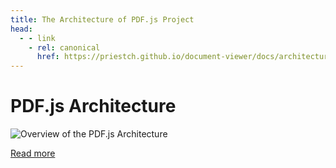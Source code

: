 ```yaml
---
title: The Architecture of PDF.js Project
head:
  - - link
    - rel: canonical
      href: https://priestch.github.io/document-viewer/docs/architecture.html
---
```


# PDF.js Architecture

![Overview of the PDF.js Architecture](https://hacks.mozilla.org/files/2021/09/pdfjs_architecture.png)

[Read more](https://hacks.mozilla.org/2021/10/implementing-form-filling-and-accessibility-in-the-firefox-pdf-viewer/)

[comment]: <> (## Glossary)

[comment]: <> (- PDFJSDev)
